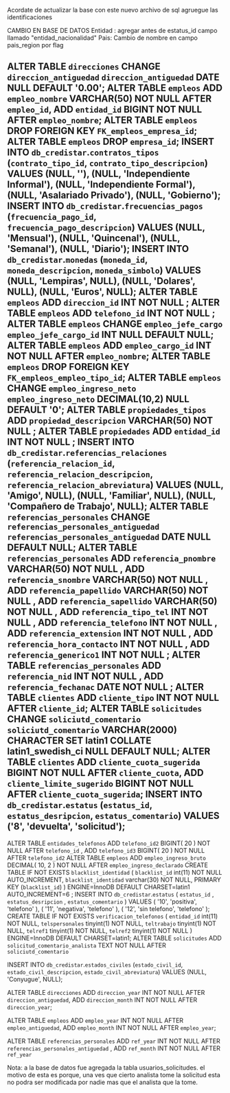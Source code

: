 Acordate de actualizar la base con este nuevo archivo de sql agruegue las identificaciones

CAMBIO EN BASE DE DATOS
Entidad : agregar antes de estatus_id campo llamado "entidad_nacionalidad"
Pais: Cambio de nombre en campo pais_region por flag

ALTER TABLE `direcciones` CHANGE `direccion_antiguedad` `direccion_antiguedad` DATE NULL DEFAULT '0.00';
ALTER TABLE `empleos` ADD `empleo_nombre` VARCHAR(50) NOT NULL AFTER `empleo_id`, ADD `entidad_id` BIGINT NOT NULL AFTER `empleo_nombre`;
ALTER TABLE `empleos` DROP FOREIGN KEY `FK_empleos_empresa_id`;
ALTER TABLE `empleos` DROP `empresa_id`;
INSERT INTO `db_credistar`.`contratos_tipos` (`contrato_tipo_id`, `contrato_tipo_descripcion`) VALUES (NULL, ''), (NULL, 'Independiente Informal'), (NULL, 'Independiente Formal'), (NULL, 'Asalariado Privado'), (NULL, 'Gobierno');
INSERT INTO `db_credistar`.`frecuencias_pagos` (`frecuencia_pago_id`, `frecuencia_pago_descripcion`) VALUES (NULL, 'Mensual'), (NULL, 'Quincenal'), (NULL, 'Semanal'), (NULL, 'Diario');
INSERT INTO `db_credistar`.`monedas` (`moneda_id`, `moneda_descripcion`, `moneda_simbolo`) VALUES (NULL, 'Lempiras', NULL), (NULL, 'Dolares', NULL), (NULL, 'Euros', NULL);
ALTER TABLE `empleos` ADD `direccion_id` INT NOT NULL ;
ALTER TABLE `empleos` ADD `telefono_id` INT NOT NULL ;
ALTER TABLE `empleos` CHANGE `empleo_jefe_cargo` `empleo_jefe_cargo_id` INT NULL DEFAULT NULL;
ALTER TABLE `empleos` ADD `empleo_cargo_id` INT NOT NULL AFTER `empleo_nombre`;
ALTER TABLE `empleos` DROP FOREIGN KEY `FK_empleos_empleo_tipo_id`;
ALTER TABLE `empleos` CHANGE `empleo_ingreso_neto` `empleo_ingreso_neto` DECIMAL(10,2) NULL DEFAULT '0';
ALTER TABLE `propiedades_tipos` ADD `propiedad_descripcion` VARCHAR(50) NOT NULL ;
ALTER TABLE `propiedades` ADD `entidad_id` INT NOT NULL ;
INSERT INTO `db_credistar`.`referencias_relaciones` (`referencia_relacion_id`, `referencia_relacion_descripcion`, `referencia_relacion_abreviatura`) VALUES (NULL, 'Amigo', NULL), (NULL, 'Familiar', NULL), (NULL, 'Compañero de Trabajo', NULL);
ALTER TABLE `referencias_personales` CHANGE `referencias_personales_antiguedad` `referencias_personales_antiguedad` DATE NULL DEFAULT NULL;
ALTER TABLE `referencias_personales` ADD `referencia_pnombre` VARCHAR(50) NOT NULL , ADD `referencia_snombre` VARCHAR(50) NOT NULL , ADD `referencia_papellido` VARCHAR(50) NOT NULL , ADD `referencia_sapellido` VARCHAR(50) NOT NULL , ADD `referencia_tipo_tel` INT NOT NULL , ADD `referencia_telefono` INT NOT NULL , ADD `referencia_extension` INT NOT NULL , ADD `referencia_hora_contacto` INT NOT NULL , ADD `referencia_generico1` INT NOT NULL ;
ALTER TABLE `referencias_personales` ADD `referencia_nid` INT NOT NULL , ADD `referencia_fechanac` DATE NOT NULL ;
ALTER TABLE `clientes` ADD `cliente_tipo` INT NOT NULL AFTER `cliente_id`;
ALTER TABLE `solicitudes` CHANGE `soliciutd_comentario` `soliciutd_comentario` VARCHAR(2000) CHARACTER SET latin1 COLLATE latin1_swedish_ci NULL DEFAULT NULL;
ALTER TABLE `clientes` ADD `cliente_cuota_sugerida` BIGINT NOT NULL AFTER `cliente_cuota`, ADD `cliente_limite_sugerido` BIGINT NOT NULL AFTER `cliente_cuota_sugerida`;
INSERT INTO `db_credistar`.`estatus` (`estatus_id`, `estatus_desripcion`, `estatus_comentario`) VALUES ('8', 'devuelta', 'solicitud');
-----------------------------

ALTER TABLE  `entidades_telefonos` ADD  `telefono_id2` BIGINT( 20 ) NOT NULL AFTER  `telefono_id` ,
ADD  `telefono_id3` BIGINT( 20 ) NOT NULL AFTER  `telefono_id2`
ALTER TABLE  `empleos` ADD  `empleo_ingreso_bruto` DECIMAL( 10, 2 ) NOT NULL AFTER  `empleo_ingreso_declarado`
CREATE TABLE IF NOT EXISTS `blacklist_identidad` (
  `blacklist_id` int(11) NOT NULL AUTO_INCREMENT,
  `blacklist_identidad` varchar(30) NOT NULL,
  PRIMARY KEY (`blacklist_id`)
) ENGINE=InnoDB  DEFAULT CHARSET=latin1 AUTO_INCREMENT=6 ;
INSERT INTO  `db_credistar`.`estatus` (
`estatus_id` ,
`estatus_desripcion` ,
`estatus_comentario`
)
VALUES (
'10',  'positiva',  'telefono'
), (
'11',  'negativa',  'telefono'
), (
'12',  'sin telefono',  'telefono'
);
CREATE TABLE IF NOT EXISTS `verificacion_telefonos` (
  `entidad_id` int(11) NOT NULL,
  `telspersonales` tinyint(1) NOT NULL,
  `teltrabajo` tinyint(1) NOT NULL,
  `telref1` tinyint(1) NOT NULL,
  `telref2` tinyint(1) NOT NULL
) ENGINE=InnoDB DEFAULT CHARSET=latin1;
ALTER TABLE  `solicitudes` ADD  `solicitud_comentario_analista` TEXT NOT NULL AFTER  `soliciutd_comentario`

INSERT INTO `db_credistar`.`estados_civiles` (`estado_civil_id`, `estado_civil_descripcion`, `estado_civil_abreviatura`) VALUES (NULL, 'Conyugue', NULL);

ALTER TABLE `direcciones` ADD `direccion_year` INT NOT NULL AFTER `direccion_antiguedad`, ADD `direccion_month` INT NOT NULL AFTER `direccion_year`;

ALTER TABLE `empleos` ADD `empleo_year` INT NOT NULL AFTER `empleo_antiguedad`, ADD `empleo_month` INT NOT NULL AFTER `empleo_year`;

ALTER TABLE  `referencias_personales` ADD  `ref_year` INT NOT NULL AFTER  `referencias_personales_antiguedad` ,
ADD  `ref_month` INT NOT NULL AFTER  `ref_year`

Nota: a la base de datos fue agregada la tabla usuarios_solicitudes.
	el motivo de esta es porque, una ves que cierto analista tome la solicitud
	esta no podra ser modificada por nadie mas que el analista que la tome.
